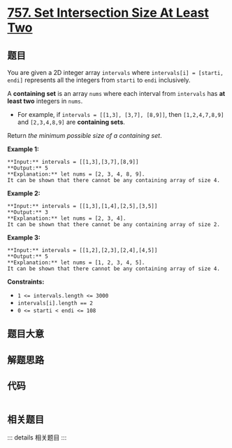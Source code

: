 # [757. Set Intersection Size At Least Two](https://leetcode.com/problems/set-intersection-size-at-least-two)

## 题目

You are given a 2D integer array `intervals` where `intervals[i] = [starti,
endi]` represents all the integers from `starti` to `endi` inclusively.

A **containing set** is an array `nums` where each interval from `intervals`
has **at least two** integers in `nums`.

  * For example, if `intervals = [[1,3], [3,7], [8,9]]`, then `[1,2,4,7,8,9]` and `[2,3,4,8,9]` are **containing sets**.

Return _the minimum possible size of a containing set_.



**Example 1:**

    
    
    **Input:** intervals = [[1,3],[3,7],[8,9]]
    **Output:** 5
    **Explanation:** let nums = [2, 3, 4, 8, 9].
    It can be shown that there cannot be any containing array of size 4.
    

**Example 2:**

    
    
    **Input:** intervals = [[1,3],[1,4],[2,5],[3,5]]
    **Output:** 3
    **Explanation:** let nums = [2, 3, 4].
    It can be shown that there cannot be any containing array of size 2.
    

**Example 3:**

    
    
    **Input:** intervals = [[1,2],[2,3],[2,4],[4,5]]
    **Output:** 5
    **Explanation:** let nums = [1, 2, 3, 4, 5].
    It can be shown that there cannot be any containing array of size 4.
    



**Constraints:**

  * `1 <= intervals.length <= 3000`
  * `intervals[i].length == 2`
  * `0 <= starti < endi <= 108`


## 题目大意

## 解题思路

## 代码

```javascript

```

## 相关题目

::: details 相关题目
:::
